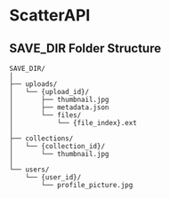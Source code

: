 # ScatterAPI
## SAVE_DIR Folder Structure
    SAVE_DIR/
    │
    ├── uploads/
    │	└── {upload_id}/
    │		├── thumbnail.jpg
    │		├── metadata.json
    │		└── files/
    │			└── {file_index}.ext
    │
    ├── collections/
    │   └── {collection_id}/
    │	    └── thumbnail.jpg
    │
    └── users/
        └── {user_id}/
            └── profile_picture.jpg
